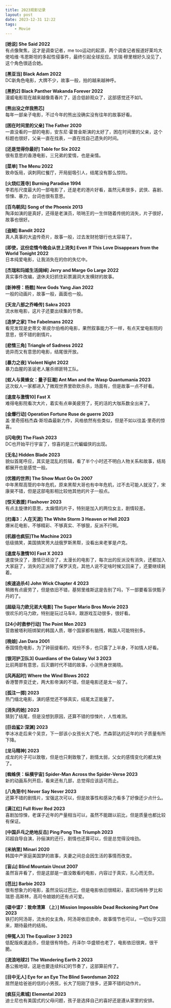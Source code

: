 ```yaml
---
title: 2023观影记录
layout: post
date: 2023-12-31 12:22
tags: 
    - Movie
---
```


 

**[她说]  She Said 2022**  
有点像聚焦，这才是调查记者，me too运动的起源，两个调查记者报道好莱坞大佬哈维·韦恩斯坦的多起性侵事件，最终引起全球反应。凯瑞·穆里根好久没见了，这个角色很适合她。

**[黑亚当]  Black Adam 2022**  
DC新角色电影，大牌不少，故事一般，拍的越来越神呼。

**[黑豹2]  Black Panther Wakanda Forever 2022**  
漫威电影现在越来越像青春片了，适合低龄观众了，这部感觉还不如1。

**[熊出没之伴我熊芯]**  
每年一部亲子电影，不过今年的熊出没确实没有往年的故事好看。

**[困在时间里的父亲]  The Father 2020**  
一直没看的一部的电影，安东尼·霍普金斯演的太好了，困在时间里的父亲，这个标题也很好，父亲一直在找表，一直在找自己遗失的时间。

**[还是觉得你最好]  Table for Six 2022**  
很有意思的香港电影，三兄弟的爱情，也是亲情。

**[菜单]  The Menu 2022**  
致命饭局，讽刺网红餐厅，开局挺吸引人，结尾没有那么惊险。

**[火烧红莲寺]  Burning Paradise 1994**  
李若彤尺度最大的一部电影了，还是老的港片好看，虽然元素很多，武侠、喜剧、惊悚、暴力，台词也很有意思。

**[百鸟朝凤] Song of the Phoenix 2013**  
陶泽如演的是真好，还得是老演员，唢呐王的一生伴随着传统的消失，片子很好，故事也很好。

**[盗贼]  Bandit 2022**  
真人真事的大盗传奇片，故事一般，过去发财抢银行也太容易了。

**[即使，这份恋情今晚会从世上消失]  Even If This Love Disappears from the World Tonight 2022**  
日本纯爱电影，让我消失在的你的失忆中。

**[杰瑞和玛姬生活阔绰]  Jerry and Marge Go Large 2022**  
真实事件改编，退休夫妇抓住彩票漏洞大发横财的故事。

**[新神榜：杨戬]  New Gods Yang Jian 2022**  
一般的动画片，故事一般，画面也一般。

**[天龙八部之乔峰传]  Sakra 2023**  
流水帐电影，这片子还要出续集的节奏。

**[造梦之家]  The Fabelmans 2022**  
看完发现是史蒂文·斯皮尔伯格的电影，果然叙事能力不一样，有点天堂电影院的意思，很不错的剧情片。

**[悲情三角]  Triangle of Sadness 2022**  
诡异而又有意思的电影，结尾很开放。

**[暴力之夜]  Violent Night 2022**  
暴力血腥的圣诞老人屠杀绑匪特工队。

**[蚁人与黄蜂女：量子狂潮]  Ant Man and the Wasp Quantumania 2023**  
这次蚁人一家都进入了微观世界里砍砍杀杀，场面有，但是故事一点不好看。

**[速度与激情10] Fast X**  
难得电影院看次大片，着实有点审美疲劳了，死的活的大咖系数全出来了。

**[金爆行动]  Operation Fortune Ruse de guerre 2023**  
盖·里奇搭档杰森·斯坦森最新力作，风格依然有些类似，但是不如以往盖·里奇的惊喜。

**[闪电侠]  The Flash 2023**  
DC也开始平行宇宙了，惊喜的是三代蝙蝠侠的出现。

**[无名]  Hidden Blade 2023**  
貌似首尾呼应，其实是混乱的剪辑，看了半个小时还不明白人物关系和故事，结局都展开也是感觉一般。

**[优雅的世界]  The Show Must Go On 2007**  
中年黑帮高管的中年危机，原来黑帮大哥也有中年危机，过不去可能人就没了，宋康昊不错，但是这部电影相比较他其他的片子一般点。

**[惊天救援]  Flashover 2023**  
有点主旋律的意思，太煽情的片子，特别是加入的两位女主，剧情较差。

**[扫毒3：人在天涯] The White Storm 3 Heaven or Hell 2023**  
爆米花电影，不够精彩、不够真实、不够狠，反派不行啊。

**[机器也疯狂]The Machine 2023**  
低级搞笑，美国搞笑男大战俄罗斯黑帮，没看出来老爹是卢克。

**[速度与激情10] Fast X 2023**  
速度快没了，激情已经没了，太漫长的电影了，每次出的反派没有消失，还都加入大家庭了，消失的正派除了保罗沃克，其他人说不定啥时候又回来了，还要继续耗着。

**[疾速追杀4]  John Wick Chapter 4 2023**  
稍微有点疲劳了，但是依旧不错，基努里维斯这是告别了吗，下一部要看盲侠甄子丹的了。

**[超级马力欧兄弟大电影]  The Super Mario Bros Movie 2023**  
很欢乐的马力欧，特别是玩过马车8，跟游戏互动很多，很好看。

**[24小时救参行动]  The Point Men 2023**  
营救被塔利班绑架的韩国人质，哪个国家都有脑残，韩国人可能特别多。

**[晚娘] Jan Dara 2001**  
泰国情色电影，为了钟丽缇看的，戏份不多，也只露了上半身，不如情人好看。

**[银河护卫队3]  Guardians of the Galaxy Vol 3 2023**  
比前两部有意思，后灭霸时代不错的故事，小浣熊身世揭晓。

**[风再起时]  Where the Wind Blows 2022**  
香港警界变迁史，两大影帝演的不错，但是电影还是太一般了。

**[孤注一掷] 2023**  
热门缅北电影，演的感觉还不够真实，结尾太正能量了。

**[消失的她] 2023**  
猜到了结尾，但是没想到原因，还算不错的惊悚片，人性难测。

**[巨齿鲨2:深渊] 2023**  
李冰冰走后来个吴京，下一部该小女孩长大了吧，杰森郭达的近年的片子质量有所下降。

**[龙马精神] 2023**  
成龙的片子可以致敬，但是也只剩致敬了，剧情太弱，父女的感情变化的都太快了。

**[蜘蛛侠：纵横宇宙]  Spider-Man Across the Spider-Verse 2023**  
新的动画系列开启，看来还有几部，总觉得应该适可而止。

**[八角笼中]  Never Say Never 2023**  
还算不错的剧情片，宝强这次可以，但是故事性和感染力看多了好像还少点什么。

**[满江红]  Full River Red 2023**  
喜剧加惊悚，老谋子近年的产量相当可以，虽然不能跟以前比，但是质量也都比较有保证。

**[中国乒乓之绝地反击]  Ping Pong The Triumph 2023**  
邓超自导自演，孙俪演的还行，剧情也还算可以，但是总觉得没啥劲。

**[米纳里]  Minari 2020**  
韩国中产家庭美国梦的故事，夫妻之间总会因生活的事情而改变。

**[盲山]  Blind Mountain Uncut 2007**  
虽然盲井看了，但是这部是一直没敢看的电影，内容过于真实，扎心而无奈。

**[芭比]  Barbie 2023**    
很有想象力的电影，虽然没玩过芭比，但是电影依旧很精彩，喜欢玛格特·罗比和瑞恩·高斯林，高司令娘娘的还有点可爱。

**[碟中谍7：致命清算 （上）]  Mission Impossible Dead Reckoning Part One 2023**  
铁打的阿汤哥，流水的女主角，阿汤哥依旧卖命，故事情节也可以，一切似乎又回来，期待最终的结局。

**[伸冤人3]  The Equalizer 3 2023**   
低配版疾速追杀，但是很有特色，丹泽尔·华盛顿也老了，电影依旧很爽，很干脆。

**[流浪地球2]  The Wandering Earth 2 2023**  
愚公搬地球，这是也要连续科幻的节奏了，这部算前传了。

**[目中无人]  Eye for an Eye The Blind Swordsman 2022**  
居然是给爸爸的信的小男孩，长大了阳刚了很多，还算不错的动作片。

**[疯狂元素城]  Elemental 2023**  
迪士尼也有美国式的父母问题，孩子是选择自己的喜好还是遵从家里的安排。
